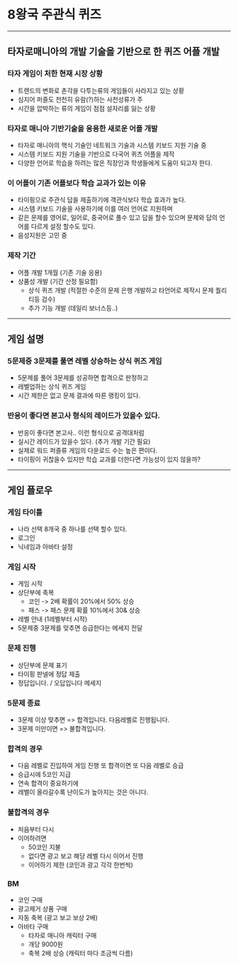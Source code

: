 # 8왕국 주관식 퀴즈
---
## 타자로매니아의 개발 기술을 기반으로 한 퀴즈 어플 개발 
### 타자 게임이 처한 현재 시장 상황
- 트랜드의 변화로 촌각을 다투는류의 게임들이 사라지고 있는 상황
- 심지어 퍼즐도 천천히 유람(?)하는 사천성류가 주
- 시간을 압박하는 류의 게임이 점점 설자리를 잃는 상황

### 타자로 매니아 기반기술을 응용한 새로운 어플 개발
- 타자로 매니아의 핵식 기술인 네트워크 기술과 시스템 키보드 지원 기술 중
- 시스템 키보드 지원 기술을 기반으로 다국어 퀴츠 어플을 제작
- 다양한 언어로 학습을 하려는 많은 직장인과 학생들에게 도움이 되고자 한다. 

### 이 어플이 기존 어플보다 학습 교과가 있는 이유 
- 타이핑으로 주관식 답을 제출하기에 객관식보다 학습 효과가 높다.
- 시스템 키보드 기술을 사용하기에 이를 여러 언어로 지원하며 
- 같은 문제를 영어로, 일어로, 중국어로 풀수 있고 답을 할수 있으며 문제와 답의 언어를 다르게 설정 할수도 있다.
- 음성지원은 고민 중

### 제작 기간
- 어플 개발 1개월 (기존 기술 응용) 
- 상품성 개발 (기간 산정 필요함)
  - 상식 퀴즈 개발 (적절한 수준의 문제 은행 개발하고 타언어로 제작시 문제 퀄리티등 검수)  
  - 추가 기능 개발 (데일리 보너스등..)
---
## 게임 설명
### 5문제중 3문제를 풀면 레벨 상승하는 상식 퀴즈 게임
- 5문제를 풀어 3문제를 성공하면 합격으로 판정하고 
- 레벨업하는 상식 퀴즈 게임 
- 시간 제한은 없고 문제 결과에 따른 랭킹이 있다. 

### 반응이 좋다면 본고사 형식의 레이드가 있을수 있다. 
- 반응이 좋다면 본고사.. 이런 형식으로 공격대처럼 
- 실시간 레이드가 있을수 있다. (추가 개발 기간 필요)
- 실제로 워드 퍼즐류 게임의 다운로드 수는 높은 편이다. 
- 타이핑이 귀찮을수 있지만 학습 교과를 더한다면 가능성이 있지 않을까?
---
## 게임 플로우
### 게임 타이틀
- 나라 선택 8개국 중 하나를 선택 할수 있다. 
- 로그인 
- 닉네임과 아바타 설정
### 게임 시작
- 게임 시작 
- 상단부에 축복 
  - 코인 -> 2배 확률이 20%에서 50% 상승
  - 패스 -> 패스 문제 확률 10%에서 30& 상승  
- 레벨 안내 (1레벨부터 시작)
- 5문제중 3문제를 맞추면 승급한다는 메세지 전달 
### 문제 진행
- 상단부에 문제 표기 
- 타이핑 판넬에 정답 제출
- 정답입니다. / 오답입니다 메세지

### 5문제 종료 
- 3문제 이상 맞추면 => 합격입니다. 다음레벨로 진행됩니다.
- 3문제 미만이면 => 불합격입니다. 

### 합격의 경우 
- 다음 레벨로 진입하여 게임 진행 또 합격이면 또 다음 레벨로 승급
- 승급시에 5코인 지급
- 연속 합격이 중요하기에
- 레벨이 올라갈수록 난이도가 높아지는 것은 아니다. 
### 불합격의 경우
- 처음부터 다시 
- 이어하려면 
  - 50코인 지불 
  - 없다면 광고 보고 해당 레벨 다시 이어서 진행
  - 이어하기 제한 (코인과 광고 각각 한번씩)

### BM
- 코인 구매 
- 광고제거 상품 구매
- 자동 축복 (광고 보고 보상 2배)
- 아바타 구매 
  - 타자로 매니아 캐릭터 구매 
  - 개당 9000원
  - 축복 2배 상승 (캐릭터 마다 조금씩 다름)

